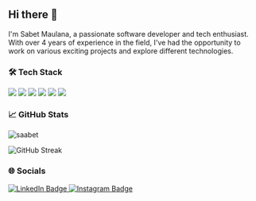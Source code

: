 ## Hi there 👋

I'm Sabet Maulana, a passionate software developer and tech enthusiast. With over 4 years of experience in the field, I've had the opportunity to work on various exciting projects and explore different technologies.

### 🛠️ Tech Stack

<p align="left">
  <img src="https://img.shields.io/badge/Code-JavaScript-informational?style=flat&logo=javascript&logoColor=white&color=F7DF1E" />
  <img src="https://img.shields.io/badge/Backend-Node.js-informational?style=flat&logo=node.js&logoColor=white&color=339933" />
  <img src="https://img.shields.io/badge/Framework-Hapi.js-informational?style=flat&logo=node.js&logoColor=white&color=0066cc" />
  <img src="https://img.shields.io/badge/Database-SQLite-informational?style=flat&logo=sqlite&logoColor=white&color=003B57" />
  <img src="https://img.shields.io/badge/VersionControl-Git-informational?style=flat&logo=git&logoColor=white&color=F05032" />
  <img src="https://img.shields.io/badge/OS-Windows-informational?style=flat&logo=windows&logoColor=white&color=0078D6" />
</p>

### 📈 GitHub Stats

<p align="left">
  <img src="https://github-readme-stats.vercel.app/api?username=saabet&show_icons=true&theme=tokyonight" alt="saabet" />
</p>

<p align="left">
  <img src="https://github-readme-streak-stats.herokuapp.com?user=saabet&theme=tokyonight" alt="GitHub Streak" />
</p>

### 🌐 Socials
<div id="badges">
  <a href="https://www.linkedin.com/in/sabet-maulana/">
    <img src="https://img.shields.io/badge/LinkedIn-blue?logo=linkedin&logoColor=white" alt="LinkedIn Badge"/>
  </a>
  <a href="https://www.instagram.com/saabet.m/">
    <img src="https://img.shields.io/badge/Instagram-E4405F?logo=instagram&logoColor=white" alt="Instagram Badge"/>
  </a>
</div>

<!--
**saabet/saabet** is a ✨ _special_ ✨ repository because its `README.md` (this file) appears on your GitHub profile.

Here are some ideas to get you started:

- 🔭 I’m currently working on ...
- 🌱 I’m currently learning ...
- 👯 I’m looking to collaborate on ...
- 🤔 I’m looking for help with ...
- 💬 Ask me about ...
- 📫 How to reach me: ...
- 😄 Pronouns: ...
- ⚡ Fun fact: ...
-->
